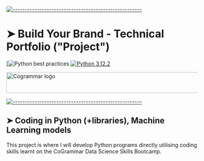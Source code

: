 [![-----------------------------------------------------](https://raw.githubusercontent.com/andreasbm/readme/master/assets/lines/colored.png)](#build-your-brand---technical-portfolio-project)

# ➤ Build Your Brand - Technical Portfolio ("Project")

[![Python best practices](https://img.shields.io/badge/Python%20best%20practices-green)
[![Python 3.12.2](https://img.shields.io/badge/python-version-blue)](https://www.python.org/downloads/release/python-3122/)

<a href="https://skills.cogrammar.com/">
    <img src="https://d9hhrg4mnvzow.cloudfront.net/skills.cogrammar.com/e435ffee-logo-3_10a401f000000000000028.png"
         alt="Cogrammar logo" title="Cogrammar" height="55" width="964" />
</a>


[![-----------------------------------------------------](https://raw.githubusercontent.com/andreasbm/readme/master/assets/lines/colored.png)](#coding-in-python-libraries-machine-learning-models)

## ➤ Coding in Python (+libraries), Machine Learning models

This project is where I will develop Python programs directly utilising coding skills learnt on the CoGrammar Data Science Skills Bootcamp.